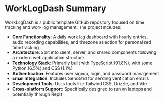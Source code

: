 
# WorkLogDash Summary

WorkLogDash is a public template GitHub repository focused on time tracking and work log management. The project includes:

- **Core Functionality**: A daily work log dashboard with hourly entries, audio recording capabilities, and timezone selection for personalized time tracking
- **Architecture**: Split into client, server, and shared components following a modern web application structure
- **Technology Stack**: Primarily built with TypeScript (91.8%), with some Python (6.5%) and CSS (1.1%)
- **Authentication**: Features user signup, login, and password management
- **Email Integration**: Includes SendGrid for sending verification emails
- **Development Tools**: Uses tools like Tailwind CSS, Drizzle, and Vite
- **Cross-platform Support**: Specifically designed to run on laptops and potentially through Replit

